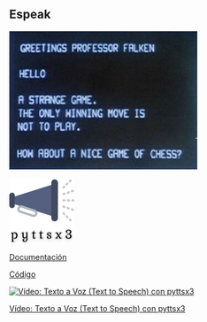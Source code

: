 ## Espeak

![](./images/Joshua.jpg)


![](./images/logo_pyttsx3.svg)

[Documentación](https://pyttsx3.readthedocs.io/en/latest/engine.html)

[Código](https://github.com/nateshmbhat/pyttsx3)


[![Vídeo: Texto a Voz (Text to Speech) con pyttsx3](https://img.youtube.com/vi/sI8EeZGPNgw/0.jpg)](https://youtu.be/sI8EeZGPNgw)


[Vídeo: Texto a Voz (Text to Speech) con pyttsx3](https://youtu.be/sI8EeZGPNgw)
